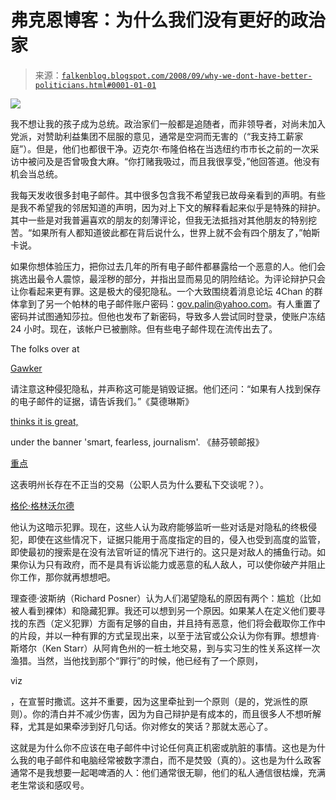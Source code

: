 <!--yml

category: 未分类

日期：2024 年 5 月 12 日 22:57:34

-->

# 弗克恩博客：为什么我们没有更好的政治家

> 来源：[`falkenblog.blogspot.com/2008/09/why-we-dont-have-better-politicians.html#0001-01-01`](http://falkenblog.blogspot.com/2008/09/why-we-dont-have-better-politicians.html#0001-01-01)

![](https://blogger.googleusercontent.com/img/b/R29vZ2xl/AVvXsEj_mruQSb-3zIrrbI5LmytDHPXYBmssEDIIC_DdYSXBi6xbkUVnzaN1mKj93dSul8W6dGdbuthCN90FdA5xszLmSsbCpwVXseR3nJ413gPZJ688hj_ugeT8TTjhcT2rl2ou3g7-bg/s1600-h/palinemail2.jpg)

我不想让我的孩子成为总统。政治家们一般都是追随者，而非领导者，对尚未加入党派，对赞助利益集团不屈服的意见，通常是空洞而无害的（“我支持工薪家庭”）。但是，他们也都很干净。迈克尔·布隆伯格在当选纽约市市长之前的一次采访中被问及是否曾吸食大麻。“你打赌我吸过，而且我很享受，”他回答道。他没有机会当总统。

我每天发收很多封电子邮件。其中很多包含我不希望我已故母亲看到的声明。有些是我不希望我的邻居知道的声明，因为对上下文的解释看起来似乎是特殊的辩护。其中一些是对我普遍喜欢的朋友的刻薄评论，但我无法抵挡对其他朋友的特别挖苦。“如果所有人都知道彼此都在背后说什么，世界上就不会有四个朋友了，”帕斯卡说。

如果你想体验压力，把你过去几年的所有电子邮件都暴露给一个恶意的人。他们会挑选出最令人震惊，最淫秽的部分，并指出显而易见的阴险结论。为评论辩护只会让你看起来更有罪。这是极大的侵犯隐私。一个大致围绕着消息论坛 4Chan 的群体拿到了另一个帕林的电子邮件账户密码：gov.palin@yahoo.com。有人重置了密码并试图通知莎拉。但他也发布了新密码，导致多人尝试同时登录，使账户冻结 24 小时。现在，该帐户已被删除。但有些电子邮件现在流传出去了。

The folks over at

[Gawker](http://gawker.com/5051193/sarah-palins-personal-email-account-hacked)

请注意这种侵犯隐私，并声称这可能是销毁证据。他们还问：“如果有人找到保存的电子邮件的证据，请告诉我们。”《莫德琳斯》

[thinks it is great,](http://www.motherjones.com/mojoblog/archives/2008/09/9765_breaking_sarah.html)

under the banner 'smart, fearless, journalism'. 《赫芬顿邮报》

[重点](http://www.huffingtonpost.com/erik-ose/sarah-palins-yahoo-e-mail_b_127177.html)

这表明州长存在不正当的交易（公职人员为什么要私下交谈呢？）。

[格伦·格林沃尔德](http://www.salon.com/opinion/greenwald/2008/09/18/privacy/)

他认为这暗示犯罪。现在，这些人认为政府能够监听一些对话是对隐私的终极侵犯，即使在这些情况下，证据只能用于高度指定的目的，侵入也受到高度的监管，即使最初的搜索是在没有法官听证的情况下进行的。这只是对敌人的捕鱼行动。如果你认为只有政府，而不是具有诉讼能力或恶意的私人敌人，可以使你破产并阻止你工作，那你就再想想吧。

理查德·波斯纳（Richard Posner）认为人们渴望隐私的原因有两个：尴尬（比如被人看到裸体）和隐藏犯罪。我还可以想到另一个原因。如果某人在定义他们要寻找的东西（定义犯罪）方面有足够的自由，并且持有恶意，他们将会截取你工作中的片段，并以一种有罪的方式呈现出来，以至于法官或公众认为你有罪。想想肯·斯塔尔（Ken Starr）从阿肯色州的一桩土地交易，到与实习生的性关系这样一次渔猎。当然，当他找到那个“罪行”的时候，他已经有了一个原则，

viz

，在宣誓时撒谎。这并不重要，因为这里牵扯到一个原则（是的，党派性的原则）。你的清白并不减少伤害，因为为自己辩护是有成本的，而且很多人不想听解释，尤其是如果牵涉到好几句话。你对修女的笑话？那就太恶心了。

这就是为什么你不应该在电子邮件中讨论任何真正机密或肮脏的事情。这也是为什么我的电子邮件和电脑经常被数字漂白，而不是焚毁（真的）。这也是为什么政客通常不是我想要一起喝啤酒的人：他们通常很无聊，他们的私人通信很枯燥，充满老生常谈和感叹号。
